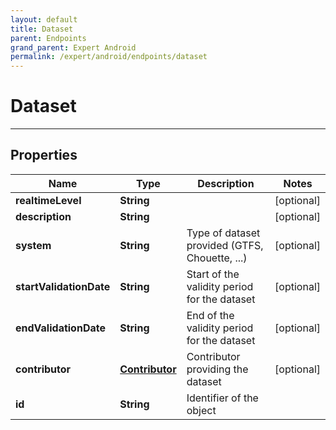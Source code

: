 ```yaml
---
layout: default
title: Dataset
parent: Endpoints
grand_parent: Expert Android
permalink: /expert/android/endpoints/dataset
---
```


# Dataset

---

## Properties

| Name | Type | Description | Notes
| ------------ | ------------- | ------------- | -------------
**realtimeLevel** | **String** |  |  [optional]
**description** | **String** |  |  [optional]
**system** | **String** | Type of dataset provided (GTFS, Chouette, ...) |  [optional]
**startValidationDate** | **String** | Start of the validity period for the dataset |  [optional]
**endValidationDate** | **String** | End of the validity period for the dataset |  [optional]
**contributor** | [**Contributor**](/navitia_sdk_docs/expert/android/endpoints/contributor) | Contributor providing the dataset |  [optional]
**id** | **String** | Identifier of the object | 



